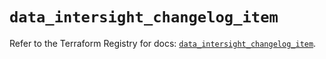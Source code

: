 # `data_intersight_changelog_item`

Refer to the Terraform Registry for docs: [`data_intersight_changelog_item`](https://registry.terraform.io/providers/ciscodevnet/intersight/1.0.71/docs/data-sources/changelog_item).

